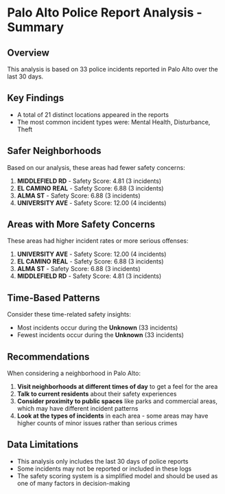 # Palo Alto Police Report Analysis - Summary

## Overview
This analysis is based on 33 police incidents reported in Palo Alto over the last 30 days.

## Key Findings
- A total of 21 distinct locations appeared in the reports
- The most common incident types were: Mental Health, Disturbance, Theft

## Safer Neighborhoods
Based on our analysis, these areas had fewer safety concerns:
1. **MIDDLEFIELD RD** - Safety Score: 4.81 (3 incidents)
2. **EL CAMINO REAL** - Safety Score: 6.88 (3 incidents)
3. **ALMA ST** - Safety Score: 6.88 (3 incidents)
4. **UNIVERSITY AVE** - Safety Score: 12.00 (4 incidents)

## Areas with More Safety Concerns
These areas had higher incident rates or more serious offenses:
1. **UNIVERSITY AVE** - Safety Score: 12.00 (4 incidents)
2. **EL CAMINO REAL** - Safety Score: 6.88 (3 incidents)
3. **ALMA ST** - Safety Score: 6.88 (3 incidents)
4. **MIDDLEFIELD RD** - Safety Score: 4.81 (3 incidents)

## Time-Based Patterns
Consider these time-related safety insights:
- Most incidents occur during the **Unknown** (33 incidents)
- Fewest incidents occur during the **Unknown** (33 incidents)

## Recommendations
When considering a neighborhood in Palo Alto:
1. **Visit neighborhoods at different times of day** to get a feel for the area
2. **Talk to current residents** about their safety experiences
3. **Consider proximity to public spaces** like parks and commercial areas, which may have different incident patterns
4. **Look at the types of incidents** in each area - some areas may have higher counts of minor issues rather than serious crimes

## Data Limitations
- This analysis only includes the last 30 days of police reports
- Some incidents may not be reported or included in these logs
- The safety scoring system is a simplified model and should be used as one of many factors in decision-making